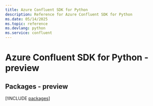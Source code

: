 ```yaml
---
title: Azure Confluent SDK for Python
description: Reference for Azure Confluent SDK for Python
ms.date: 05/14/2025
ms.topic: reference
ms.devlang: python
ms.service: confluent
---
```

# Azure Confluent SDK for Python - preview
## Packages - preview
[!INCLUDE [packages](confluent-index.md)]